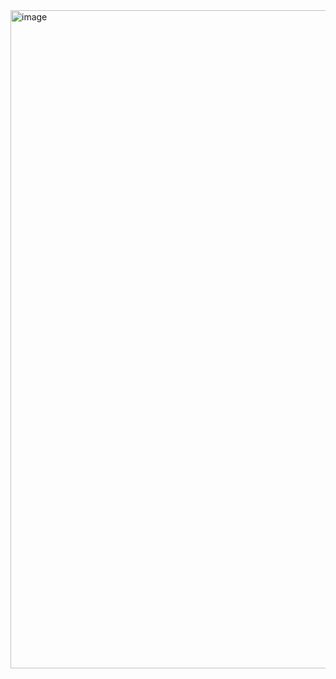 <img width="2088" height="1053" alt="image" src="https://github.com/user-attachments/assets/1f66b3fc-e8b5-4d6b-97c6-2b1cae54e5bf" />
